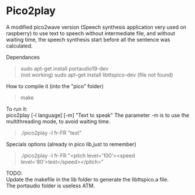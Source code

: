 # Pico2play
A modified pico2wave version (Speech synthesis application very used on raspberry) to use text to speech without intermediate file, and without waiting time, the speech synthesis start before all the sentence was calculated.

Dependances
>sudo apt-get install portaudio19-dev   
>(not working) sudo apt-get install libttspico-dev (file not found)

How to compile it (into the "pico" folder)
>make 

To run it:   
pico2play [-l language] [-m] "Text to speak"
The parameter -m is to use the multithreading mode, to avoid waiting time.
>./pico2play -l fr-FR "test"   

Specials options (already in pico lib,just to remember)
>./pico2play -l fr-FR "\<pitch level='100'>\<speed level='80'>test\</speed>\</pitch>"

TODO:   
Update the makefile in the lib folder to generate the libttspico.a file.   
The portaudio folder is useless ATM.
